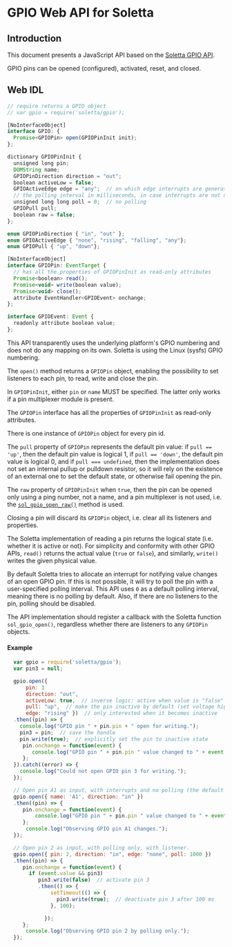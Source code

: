 GPIO Web API for Soletta
========================

Introduction
------------
This document presents a JavaScript API based on the [Soletta GPIO API](http://solettaproject.github.io/docs/c-api/group__GPIO.html).

GPIO pins can be opened (configured), activated, reset, and closed.

Web IDL
-------
```javascript
// require returns a GPIO object
// var gpio = require('soletta/gpio');

[NoInterfaceObject]
interface GPIO: {
  Promise<GPIOPin> open(GPIOPinInit init);
};

dictionary GPIOPinInit {
  unsigned long pin;
  DOMString name;
  GPIOPinDirection direction = "out";
  boolean activeLow = false;
  GPIOActiveEdge edge = "any";  // on which edge interrupts are generated
  // the polling interval in milliseconds, in case interrupts are not used
  unsigned long long poll = 0;  // no polling
  GPIOPull pull;
  boolean raw = false;
};

enum GPIOPinDirection { "in", "out" };
enum GPIOActiveEdge { "none", "rising", "falling", "any"};
enum GPIOPull { "up", "down"};

[NoInterfaceObject]
interface GPIOPin: EventTarget {
  // has all the properties of GPIOPinInit as read-only attributes
  Promise<boolean> read();
  Promise<void> write(boolean value);
  Promise<void> close();
  attribute EventHandler<GPIOEvent> onchange;
};

interface GPIOEvent: Event {
  readonly attribute boolean value;
};
```
This API transparently uses the underlying platform's GPIO numbering and does not do any mapping on its own. Soletta is using the Linux (sysfs) GPIO numbering.

The ```open()``` method returns a ```GPIOPin``` object, enabling the possibility to set listeners to each pin, to read, write and close the pin.

In ```GPIOPinInit```, either ```pin``` or ```name``` MUST be specified. The latter only works if a pin multiplexer module is present.

The ```GPIOPin``` interface has all the properties of ```GPIOPinInit``` as read-only attributes.

There is one instance of ```GPIOPin``` object for every pin id.

The ```pull``` property of ```GPIOPin``` represents the default pin value: if ```pull == 'up'```, then the default pin value is logical 1, if ```pull == 'down'```, the default pin value is logical 0, and if ```pull === undefined```, then the implementation does not set an internal pullup or pulldown resistor, so it will rely on the existence of an external one to set the default state, or otherwise fail opening the pin.

The ```raw``` property of ```GPIOPinInit``` when ```true```, then the pin can be opened only using a ping number, not a name, and a pin multiplexer is not used, i.e. the [```sol_gpio_open_raw()```](http://solettaproject.github.io/docs/c-api/group__GPIO.html#gaaa42e7c282343b6b59a6080d6958818c) method is used.

Closing a pin will discard its ```GPIOPin``` object, i.e. clear all its listeners and properties.

The Soletta implementation of reading a pin returns the logical state (i.e. whether it is active or not). For simplicity and conformity with other GPIO APIs, ```read()``` returns the actual value (```true``` or ```false```), and similarly, ```write()``` writes the given physical value.

By default Soletta tries to allocate an interrupt for notifying value changes of an open GPIO pin. If this is not possible, it will try to poll the pin with a user-specified polling interval. This API uses ```0``` as a default polling interval, meaning there is no polling by default. Also, if there are no listeners to the pin, polling should be disabled.

The API implementation should register a callback with  the Soletta function ```sol_gpio_open()```, regardless whether there are listeners to any ```GPIOPin``` objects.

#### Example
```javascript
  var gpio = require('soletta/gpio');
  var pin3 = null;

  gpio.open({
      pin: 3
      direction: "out",
      activeLow: true,  // inverse logic: active when value is "false"
      pull: "up",  // make the pin inactive by default (set voltage high)
      edge: "rising" })  // only interested when it becomes inactive
  .then((pin) => {
    console.log("GPIO pin " + pin.pin + " open for writing.");
    pin3 = pin;  // save the handle
    pin.write(true);  // explicitly set the pin to inactive state
     pin.onchange = function(event) {
        console.log("GPIO pin " + pin.pin " value changed to " + event.value);
     };
  }).catch((error) => {
    console.log("Could not open GPIO pin 3 for writing.");
  });

  // Open pin A1 as input, with interrupts and no polling (the default settings).
  gpio.open({ name: 'A1', direction: "in" })
  .then((pin) => {
     pin.onchange = function(event) {
         console.log("GPIO pin " + pin.pin " value changed to " + event.value);
     };
      console.log("Observing GPIO pin A1 changes.");
  });

  // Open pin 2 as input, with polling only, with listener.
  gpio.open({ pin: 2, direction: "in", edge: "none", poll: 1000 })
  .then((pin) => {
     pin.onchange = function(event) {
       if (event.value && pin3)
          pin3.write(false)  // activate pin 3
          .then(() => {
              setTimeout(() => {
                pin3.write(true);  // deactivate pin 3 after 100 ms
              }, 100);

            });
     };
      console.log("Observing GPIO pin 2 by polling only.");
  });

```
